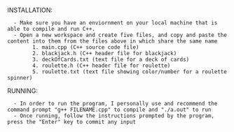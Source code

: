 INSTALLATION: 

      - Make sure you have an enviornment on your local machine that is able to compile and run C++.
      - Open a new workspace and create five files, and copy and paste the content into them from the files above in which share the same name
            1. main.cpp (C++ source code file)
            2. blackjack.h (C++ header file for blackjack)
            3. deckOfCards.txt (text file for a deck of cards)
            4. roulette.h (C++ header file for roulette)
            5. roulette.txt (text file showing color/number for a roulette spinner)

RUNNING:

      - In order to run the program, I personally use and recommend the command prompt "g++ FILENAME.cpp" to compile and "./a.out" to run
      - Once running, follow the instructions prompted by the program, press the "Enter" key to commit any input
      
